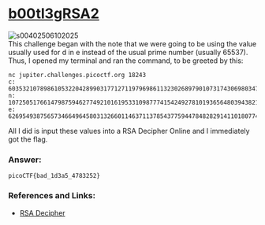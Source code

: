 # <a href="https://play.picoctf.org/practice/challenge/2"> b00tl3gRSA2</a>

![s00402506102025](https://a.okmd.dev/md/684731a46d1fd.png)  
This challenge began with the note that we were going to be using the value usually used for d in e instead of the usual prime number (usually 65537).  
Thus, I opened my terminal and ran the command, to be greeted by this:
```
nc jupiter.challenges.picoctf.org 18243
c: 60353210789861053220428990317712711979698611323026897901073174306980347963116282221275240716268302069316510344782743196328537163193347955540224528707121320162945551657392398187848686474085575823608130967856949004642449398952931843597801550410593355706152127196005229354665789833134707538160323694822908953068
n: 107250517661479875946277492101619533109877741542492781019365648039438214609194118813569083747683717283828939950211963620336014940280919833638400001930722025632021914123238890865933494049928834561586579191853598506801571145311380230842359293333342698689577855867296743688434075851784751326585183754828768534193
e: 62695493875657346649645803132660114637113785437759447848282914110180774827850464407382778696881317314811030691556991291311672313000325308551211414528707306163709995869200735855123054827351334310458441822818636336040391124305144706419486395626364358752302326953690991787586623513724578512344680098083130989117
```

All I did is input these values into a RSA Decipher Online and I immediately got the flag.

### Answer:
```
picoCTF{bad_1d3a5_4783252}
```

### References and Links:
- <a href="https://www.dcode.fr/rsa-cipher">RSA Decipher</a>